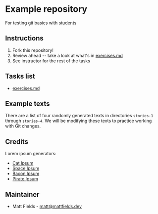 # Example repository

For testing git basics with students

## Instructions

1. Fork this repository!
2. Review ahead -- take a look at what's in [exercises.md](exercises.md)
3. See instructor for the rest of the tasks

## Tasks list

- [exercises.md](exercises.md)

## Example texts

There are a list of four randomly generated texts in directories `stories-1` through `stories-4`. We will be modifying these texts to practice working with Git changes.

## Credits

Lorem ipsum generators:

- [Cat Ipsum](http://catipsum.com/)
- [Space Ipsum](https://spaceipsum.com/)
- [Bacon Ipsum](https://baconipsum.com/)
- [Pirate Ipsum](https://pirateipsum.me/)

## Maintainer

- Matt Fields - [matt@mattfields.dev](mailto:matt@mattfields.dev)
